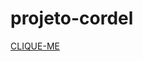 # projeto-cordel

<a href="https://allyson4raujo.github.io/projeto-cordel/" target="_blank">CLIQUE-ME</a>
 
